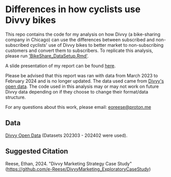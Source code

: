 # Differences in how cyclists use Divvy bikes
This repo contains the code for my analysis on how Divvy (a bike-sharing company in Chicago) can use the differences between subscribed and non-subscribed cyclists' use of Divvy bikes 
to better market to non-subscribing customers and convert them to subscribers. To replicate this analysis, please run ['BikeShare_DataSetup.Rmd'](https://github.com/e-Reese/DivvyMarketing_ExploratoryCaseStudy/blob/main/BikeShare_DataSetup.Rmd).

A slide presentation of my report can be found [here](https://docs.google.com/presentation/d/1lF3xD_C3I-1FnUPe26OEGgCbmnA_6NXxu1_tk0Lldjc/edit?usp=sharing).

Please be advised that this report was ran with data from March 2023 to February 2024 and is no longer updated. The data used came from [Divvy's open data](https://divvy-tripdata.s3.amazonaws.com/index.html). 
The code used in this analysis may or may not work on future Divvy data depending on if they choose to change their format/data structure.

For any questions about this work, please email: <a href="mailto:eoreese@proton.me">eoreese@proton.me</a>

## Data
[Divvy Open Data](https://divvy-tripdata.s3.amazonaws.com/index.html) (Datasets 202303 - 202402 were used).

## Suggested Citation
Reese, Ethan, 2024. "Divvy Marketing Strategy Case Study" (https://github.com/e-Reese/DivvyMarketing_ExploratoryCaseStudy)
